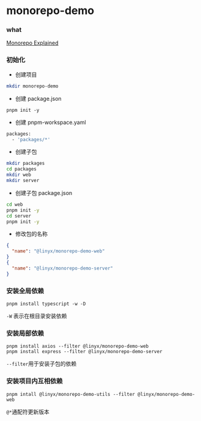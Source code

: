 # monorepo-demo

### what

[Monorepo Explained](https://monorepo.tools/)

### 初始化

- 创建项目

```bash
mkdir monorepo-demo
```

- 创建 package.json

```shell
pnpm init -y
```

- 创建 pnpm-workspace.yaml

```bash
packages:
  - 'packages/*'
```

- 创建子包

```bash
mkdir packages
cd packages
mkdir web
mkdir server
```

- 创建子包 package.json

```bash
cd web
pnpm init -y
cd server
pnpm init -y
```

- 修改包的名称

```json
{
  "name": "@linyx/monorepo-demo-web"
}
{
  "name": "@linyx/monorepo-demo-server"
}
```

### 安装全局依赖

```shell
pnpm install typescript -w -D
```

`-W` 表示在根目录安装依赖

### 安装局部依赖

```shell
pnpm install axios --filter @linyx/monorepo-demo-web
pnpm install express --filter @linyx/monorepo-demo-server
```

`--filter`用于安装子包的依赖

### 安装项目内互相依赖

```shell
pnpm intall @linyx/monorepo-demo-utils --filter @linyx/monorepo-demo-web
```

`@*`通配符更新版本
